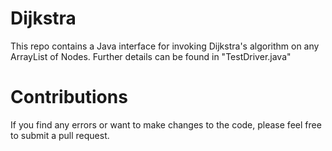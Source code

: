 # Dijkstra
This repo contains a Java interface for invoking Dijkstra's algorithm on any ArrayList of Nodes. Further details can be found in "TestDriver.java"

# Contributions
If you find any errors or want to make changes to the code, please feel free to submit a pull request.
